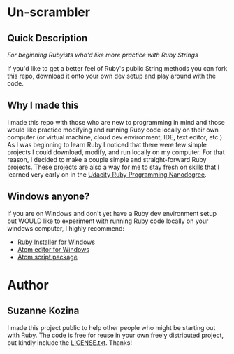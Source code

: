 # Un-scrambler

## Quick Description
*For beginning Rubyists who'd like more practice with Ruby Strings* 

If you'd like to get a better feel of Ruby's public String methods you can fork this repo, download it onto your own dev setup and play around with the code. 

## Why I made this
 I made this repo with those who are new to programming in mind and those would like practice modifying and running Ruby code locally on their own computer (or virtual machine, cloud dev environment, IDE, text editor, etc.) As I was beginning to learn Ruby I noticed that there were few simple projects I could download, modify, and run locally on my computer. For that reason, I decided to make a couple simple and straight-forward Ruby projects. These projects are also a way for me to stay fresh on skills that I learned very early on in the [Udacity Ruby Programming Nanodegree](https://www.udacity.com/course/ruby-programming-nanodegree--nd010).

## Windows anyone?
If you are on Windows and don't yet have a Ruby dev environment setup but WOULD like to experiment with running Ruby code locally on your windows computer, I highly recommend:
* [Ruby Installer for Windows](http://rubyinstaller.org/)
* [Atom editor for Windows](https://atom.io/)
* [Atom script package](https://atom.io/packages/script)

# Author
## Suzanne Kozina
I made this project public to help other people who might be starting out with Ruby. The code is free for reuse in your own freely distributed project, but kindly include the [LICENSE.txt](LICENSE.txt). Thanks!
